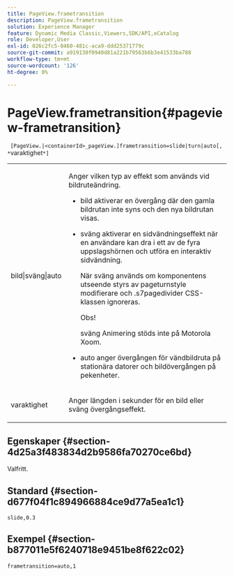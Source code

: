 ```yaml
---
title: PageView.frametransition
description: PageView.frametransition
solution: Experience Manager
feature: Dynamic Media Classic,Viewers,SDK/API,eCatalog
role: Developer,User
exl-id: 026c2fc5-0460-481c-aca9-ddd25371779c
source-git-commit: a919130f0940d81a221b79563b6b3e41533ba788
workflow-type: tm+mt
source-wordcount: '126'
ht-degree: 0%

---
```


# PageView.frametransition{#pageview-frametransition}

` [PageView.|<containerId>_pageView.]frametransition=slide|turn|auto[, *`varaktighet`*]`

<table id="table_625D0EEDA21B46FEA3F5CF7DDF769B50"> 
 <tbody> 
  <tr> 
   <td colname="col1"> <p> <span class="codeph"> bild|sväng|auto</span> </p> </td> 
   <td colname="col2"> <p> Anger vilken typ av effekt som används vid bildruteändring. </p> <p> 
     <ul id="ul_4224B7C2722A4185A8BD48703D019AA1"> 
      <li id="li_8482037F8E1C4F11A84DF51790A073FE"> <p><span class="codeph"> bild</span> aktiverar en övergång där den gamla bildrutan inte syns och den nya bildrutan visas. </p> </li> 
      <li id="li_CE9A99564DF348D0A76AB2A5945155A5"> <p><span class="codeph"> sväng</span> aktiverar en sidvändningseffekt när en användare kan dra i ett av de fyra uppslagshörnen och utföra en interaktiv sidvändning. </p> <p>När <span class="codeph"> sväng</span> används om komponentens utseende styrs av <span class="codeph"> pageturnstyle</span> modifierare och <span class="codeph"> .s7pagedivider</span> CSS-klassen ignoreras. </p> <p>Obs!  <p><span class="codeph"> sväng</span> Animering stöds inte på Motorola Xoom. </p> </p> </li> 
      <li id="li_79F85B0429CD4B389399FB3823FE767F"> <p> <span class="codeph"> auto</span> anger övergången för vändbildruta på stationära datorer och bildövergången på pekenheter. </p> </li> 
     </ul> </p> </td> 
  </tr> 
  <tr> 
   <td colname="col1"> <p><span class="codeph"><span class="varname"> varaktighet</span></span> </p> </td> 
   <td colname="col2"> <p>Anger längden i sekunder för en <span class="codeph"> bild</span> eller <span class="codeph"> sväng</span> övergångseffekt. </p> </td> 
  </tr> 
 </tbody> 
</table>

## Egenskaper {#section-4d25a3f483834d2b9586fa70270ce6bd}

Valfritt.

## Standard {#section-d677f04f1c894966884ce9d77a5ea1c1}

`slide,0.3`

## Exempel {#section-b877011e5f6240718e9451be8f622c02}

`frametransition=auto,1`
